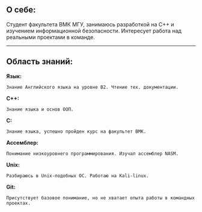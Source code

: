<h2> О себе: </h2>
    Студент факультета ВМК МГУ, занимаюсь разработкой на C++ и изучением информационной безопасности. Интересует работа над реальными проектами в команде. 
<hr> </hr>
<h2>Область знаний:</h2>

**Язык:**
    
    Знание Английского языка на уровне B2. Чтение тех. документации. 

**C++:**

    Знание языка и основ ООП.
    
**С:**

    Знание языка, успешно пройден курс на факультет ВМК.
    
**Ассемблер:**

    Понимание низкоуровнего программирования. Изучал ассемблер NASM.
    
**Unix:**

    Разбираюсь в Unix-подобных ОС. Работаю на Kali-linux.
    
**Git:**

    Присутствует базовое понимание, но не хватает опыта работы в командных проектах.
    
    
